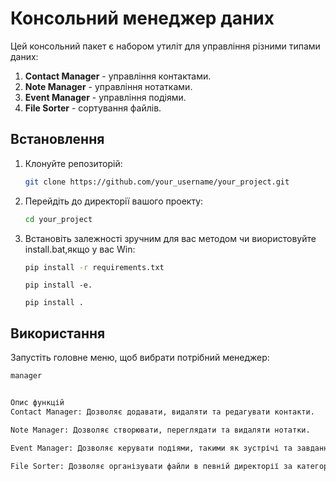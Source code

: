 # Консольний менеджер даних

Цей консольний пакет є набором утиліт для управління різними типами даних:

1. **Contact Manager** - управління контактами.
2. **Note Manager** - управління нотатками.
3. **Event Manager** - управління подіями.
4. **File Sorter** - сортування файлів.

## Встановлення

1. Клонуйте репозиторій:

    ```bash
    git clone https://github.com/your_username/your_project.git
    ```

2. Перейдіть до директорії вашого проекту:

    ```bash
    cd your_project
    ```

3. Встановіть залежності зручним для вас методом чи виористовуйте install.bat,якщо у вас Win:

    ```bash
    pip install -r requirements.txt
    ```
    ```
    pip install -e.
    ```
    ```
    pip install .
    ```

## Використання

Запустіть головне меню, щоб вибрати потрібний менеджер:

```bash
manager


Опис функцій
Contact Manager: Дозволяє додавати, видаляти та редагувати контакти.

Note Manager: Дозволяє створювати, переглядати та видаляти нотатки.

Event Manager: Дозволяє керувати подіями, такими як зустрічі та завдання.

File Sorter: Дозволяє організувати файли в певній директорії за категоріями.
